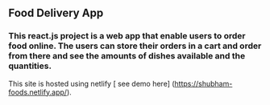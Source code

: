 ## Food Delivery App

###   This react.js project is a web app that enable users to order food online. The users can store their orders in a cart and order from there and see the amounts of dishes available and the quantities.

This site is hosted using netlify  [ see demo here] (https://shubham-foods.netlify.app/).
